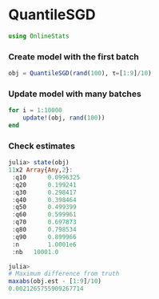
# QuantileSGD


````julia
using OnlineStats
````





### Create model with the first batch
````julia
obj = QuantileSGD(rand(100), τ=[1:9]/10)
````





### Update model with many batches
````julia
for i = 1:10000
    update!(obj, rand(100))
end
````





### Check estimates
````julia
julia> state(obj)
11x2 Array{Any,2}:
 :q10      0.0996325
 :q20      0.199241 
 :q30      0.298417 
 :q40      0.398464 
 :q50      0.499399 
 :q60      0.599961 
 :q70      0.697873 
 :q80      0.798534 
 :q90      0.899966 
 :n        1.0001e6 
 :nb   10001.0      

julia> 
# Maximum difference from truth
maxabs(obj.est - [1:9]/10)
0.0021265755909267714

````


